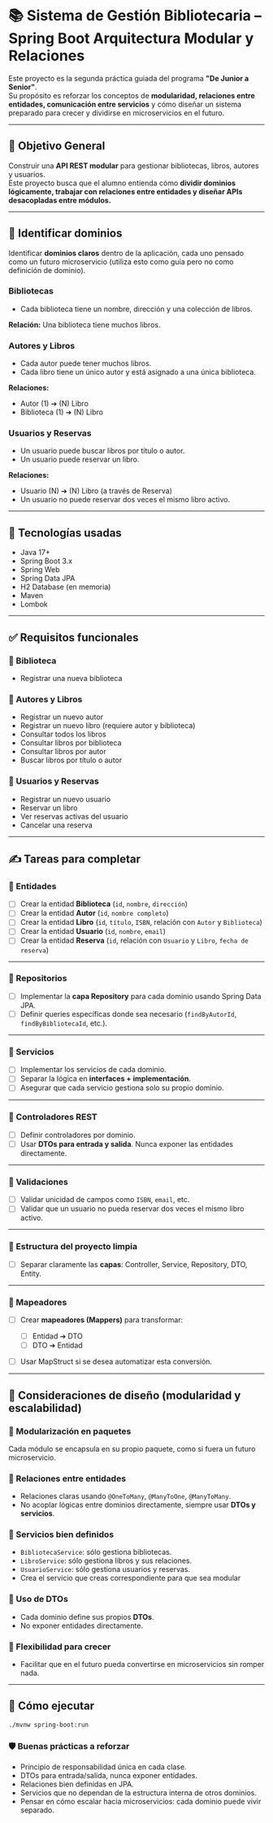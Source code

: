 # 📚 Sistema de Gestión Bibliotecaria – Spring Boot Arquitectura Modular y Relaciones

Este proyecto es la segunda práctica guiada del programa **"De Junior a Senior"**.  
Su propósito es reforzar los conceptos de **modularidad, relaciones entre entidades, comunicación entre servicios** y cómo diseñar un sistema preparado para crecer y dividirse en microservicios en el futuro.

---

## 🎯 Objetivo General
Construir una **API REST modular** para gestionar bibliotecas, libros, autores y usuarios.  
Este proyecto busca que el alumno entienda cómo **dividir dominios lógicamente, trabajar con relaciones entre entidades y diseñar APIs desacopladas entre módulos.**

---

## 📐 Identificar dominios
Identificar **dominios claros** dentro de la aplicación, cada uno pensado como un futuro microservicio (utiliza esto como guía pero no como definición de dominio).

### Bibliotecas
- Cada biblioteca tiene un nombre, dirección y una colección de libros.

**Relación:** Una biblioteca tiene muchos libros.

### Autores y Libros
- Cada autor puede tener muchos libros.
- Cada libro tiene un único autor y está asignado a una única biblioteca.

**Relaciones:**
- Autor (1) ➔ (N) Libro
- Biblioteca (1) ➔ (N) Libro

### Usuarios y Reservas
- Un usuario puede buscar libros por título o autor.
- Un usuario puede reservar un libro.

**Relaciones:**
- Usuario (N) ➔ (N) Libro (a través de Reserva)
- Un usuario no puede reservar dos veces el mismo libro activo.

---

## 🧱 Tecnologías usadas
- Java 17+
- Spring Boot 3.x
- Spring Web
- Spring Data JPA
- H2 Database (en memoria)
- Maven
- Lombok

---

## ✅ Requisitos funcionales

### 📗 Biblioteca
- Registrar una nueva biblioteca

### 📘 Autores y Libros
- Registrar un nuevo autor
- Registrar un nuevo libro (requiere autor y biblioteca)
- Consultar todos los libros
- Consultar libros por biblioteca
- Consultar libros por autor
- Buscar libros por título o autor

### 📙 Usuarios y Reservas
- Registrar un nuevo usuario
- Reservar un libro
- Ver reservas activas del usuario
- Cancelar una reserva

---

## ✍️ Tareas para completar

### 📕 Entidades
- [ ] Crear la entidad **Biblioteca** (`id`, `nombre`, `dirección`)
- [ ] Crear la entidad **Autor** (`id`, `nombre completo`)
- [ ] Crear la entidad **Libro** (`id`, `título`, `ISBN`, relación con `Autor` y `Biblioteca`)
- [ ] Crear la entidad **Usuario** (`id`, `nombre`, `email`)
- [ ] Crear la entidad **Reserva** (`id`, relación con `Usuario` y `Libro`, `fecha de reserva`)

---

### 📗 Repositorios
- [ ] Implementar la **capa Repository** para cada dominio usando Spring Data JPA.
- [ ] Definir queries específicas donde sea necesario (`findByAutorId`, `findByBibliotecaId`, etc.).

---

### 📘 Servicios
- [ ] Implementar los servicios de cada dominio.
- [ ] Separar la lógica en **interfaces + implementación**.
- [ ] Asegurar que cada servicio gestiona solo su propio dominio.

---

### 📙 Controladores REST
- [ ] Definir controladores por dominio.
- [ ] Usar **DTOs para entrada y salida**. Nunca exponer las entidades directamente.

---

### 📒 Validaciones
- [ ] Validar unicidad de campos como `ISBN`, `email`, etc.
- [ ] Validar que un usuario no pueda reservar dos veces el mismo libro activo.

---

### 📂 Estructura del proyecto limpia
- [ ] Separar claramente las **capas**: Controller, Service, Repository, DTO, Entity.

---

### 🔄 Mapeadores
- [ ] Crear **mapeadores (Mappers)** para transformar:
  - [ ] Entidad ➔ DTO
  - [ ] DTO ➔ Entidad
- [ ] Usar MapStruct si se desea automatizar esta conversión.


---

## 🧠 Consideraciones de diseño (modularidad y escalabilidad)

### 🔹 Modularización en paquetes
Cada módulo se encapsula en su propio paquete, como si fuera un futuro microservicio.

### 🔹 Relaciones entre entidades
- Relaciones claras usando `@OneToMany`, `@ManyToOne`, `@ManyToMany`.
- No acoplar lógicas entre dominios directamente, siempre usar **DTOs y servicios**.

### 🔹 Servicios bien definidos
- `BibliotecaService`: sólo gestiona bibliotecas.
- `LibroService`: sólo gestiona libros y sus relaciones.
- `UsuarioService`: sólo gestiona usuarios y reservas.
- Crea el servicio que creas correspondiente para que sea modular

### 🔹 Uso de DTOs
- Cada dominio define sus propios **DTOs**.
- No exponer entidades directamente.

### 🔹 Flexibilidad para crecer
- Facilitar que en el futuro pueda convertirse en microservicios sin romper nada.

---

## 🚀 Cómo ejecutar
```bash
./mvnw spring-boot:run
```

### 🛡️ Buenas prácticas a reforzar
- Principio de responsabilidad única en cada clase.
- DTOs para entrada/salida, nunca exponer entidades.
- Relaciones bien definidas en JPA.
- Servicios que no dependan de la estructura interna de otros dominios.
- Pensar en cómo escalar hacia microservicios: cada dominio puede vivir separado.
